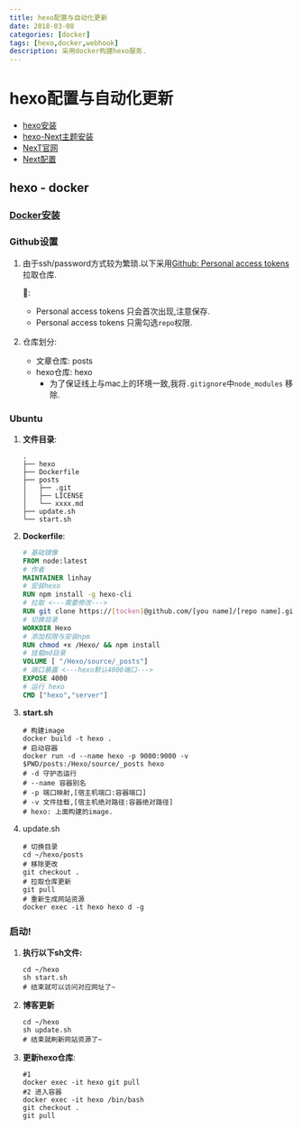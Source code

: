 ```yaml
---
title: hexo配置与自动化更新
date: 2018-03-08 
categories: [docker]
tags: [hexo,docker,webhook] 
description: 采用docker构建hexo服务.
---
```


# hexo配置与自动化更新

- [hexo安装](https://github.com/hexojs/hexo)
- [hexo-Next主题安装](https://github.com/theme-next/hexo-theme-next)
- [NexT官网](http://theme-next.iissnan.com/)
- [Next配置](http://shenzekun.cn/hexo的next主题个性化配置教程.html)

## hexo - docker

### [Docker安装](https://www.docker-cn.com/community-edition)

### Github设置

1. 由于ssh/password方式较为繁琐.以下采用[Github: Personal access tokens](https://github.com/settings/tokens)拉取仓库.

   🐞:

   - Personal access tokens 只会首次出现,注意保存.
   - Personal access tokens 只需勾选`repo`权限.

2. 仓库划分:

   - 文章仓库: posts
   - hexo仓库: hexo
     - 为了保证线上与mac上的环境一致,我将`.gitignore`中`node_modules` 移除.


### Ubuntu

1. **文件目录**:

   ```shell
   .
   ├── hexo
   ├── Dockerfile
   ├── posts
   │   ├── .git
   │   ├── LICENSE
   │   └── xxxx.md
   ├── update.sh
   └── start.sh
   ```

2. **Dockerfile**:

   ```dockerfile
   # 基础镜像
   FROM node:latest
   # 作者
   MAINTAINER linhay 
   # 安装hexo
   RUN npm install -g hexo-cli
   # 拉取 <---需要修改--->
   RUN git clone https://[tocken]@github.com/[you name]/[repo name].git
   # 切换目录
   WORKDIR Hexo
   # 添加权限与安装npm
   RUN chmod +x /Hexo/ && npm install
   # 挂载md目录
   VOLUME [ "/Hexo/source/_posts"]
   # 端口暴露 <---hexo默认4000端口--->
   EXPOSE 4000
   # 运行 hexo
   CMD ["hexo","server"]
   ```

3. **start.sh**

   ```shell
   # 构建image
   docker build -t hexo .
   # 启动容器
   docker run -d --name hexo -p 9000:9000 -v $PWD/posts:/Hexo/source/_posts hexo
   # -d 守护态运行
   # --name 容器别名
   # -p 端口映射,[宿主机端口:容器端口]
   # -v 文件挂载,[宿主机绝对路径:容器绝对路径]
   # hexo: 上面构建的image.
   ```

4. update.sh

   ```shell
   # 切换目录
   cd ~/hexo/posts
   # 移除更改
   git checkout .
   # 拉取仓库更新
   git pull
   # 重新生成网站资源
   docker exec -it hexo hexo d -g
   ```


### 启动!

1. **执行以下sh文件:**

   ```shell
   cd ~/hexo
   sh start.sh
   # 结束就可以访问对应网址了~
   ```

2. **博客更新**

   ```shell
   cd ~/hexo
   sh update.sh
   # 结束就刷新网站资源了~
   ```

3. **更新hexo仓库**:

   ```shell
   #1
   docker exec -it hexo git pull
   #2 进入容器
   docker exec -it hexo /bin/bash
   git checkout .
   git pull
   ```

   ​


